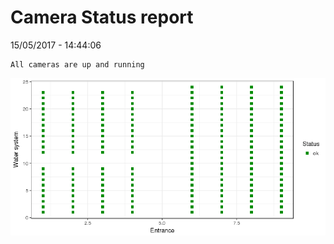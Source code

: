 Camera Status report
================
15/05/2017 - 14:44:06

    All cameras are up and running

![](camreport_files/figure-markdown_github/unnamed-chunk-2-1.png)
